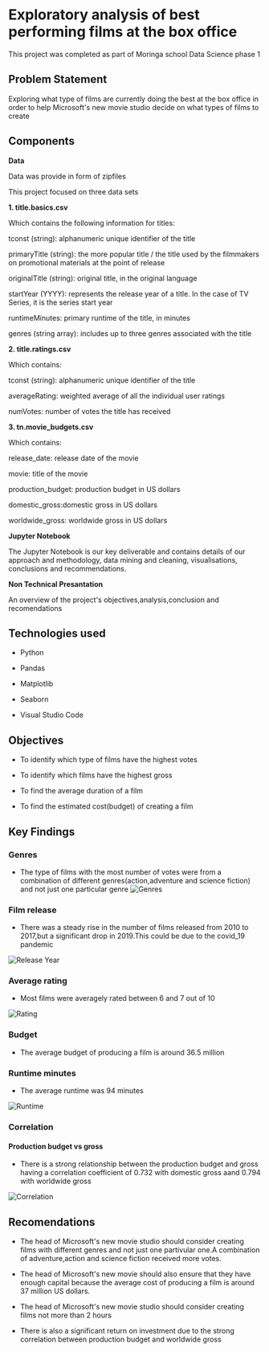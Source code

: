 # Exploratory analysis of best performing films at the box office
This project was completed as part of Moringa school Data Science phase 1

## Problem Statement
Exploring what type of films are currently doing the best at the box office in order to help Microsoft's new movie studio decide on what types of films to create

## Components
__Data__

Data was provide in form of zipfiles 


This project focused on three data sets

__1. title.basics.csv__

Which contains the following information for titles:

tconst (string): alphanumeric unique identifier of the title

primaryTitle (string): the more popular title / the title used by the filmmakers on promotional materials at the point of release

originalTitle (string): original title, in the original language

startYear (YYYY): represents the release year of a title. In the case of TV Series, it is the series start year

runtimeMinutes: primary runtime of the title, in minutes

genres (string array): includes up to three genres associated with the title

__2. title.ratings.csv__

 Which contains:

 tconst (string): alphanumeric unique identifier of the title

 averageRating: weighted average of all the individual user ratings

 numVotes: number of votes the title has received

__3. tn.movie_budgets.csv__

  Which contains:

  release_date: release date of the movie
  
  movie: title of the movie
  
  production_budget: production budget in US dollars
  
  domestic_gross:domestic gross in US dollars
  
  worldwide_gross: worldwide gross in US dollars

__Jupyter Notebook__

The Jupyter Notebook is our key deliverable and contains details of our approach and methodology, data mining and cleaning, visualisations, conclusions and recommendations.

__Non Technical Presantation__

An overview of the project's objectives,analysis,conclusion and recomendations

## Technologies used

* Python

* Pandas

* Matplotlib

* Seaborn

* Visual Studio Code


## Objectives

* To identify which type of films have the highest votes

* To identify which films have the highest gross

* To find the average duration of a film

* To find the estimated cost(budget) of creating a film

## Key Findings

### Genres
* The type of films with the most number of votes were from a combination of different genres(action,adventure and science fiction) and not just one particular genre
![Genres](https://github.com/E-Juliet/Project-Phase-1/blob/main/Genres.png)

### Film release
* There was a steady rise in the number of films released from 2010 to 2017,but a significant drop in 2019.This could be due to the covid_19 pandemic

![Release Year](https://github.com/E-Juliet/Project-Phase-1/blob/main/released%20films%20per%20year.png)

### Average rating
* Most films were averagely rated between 6 and 7 out of 10

![Rating](https://github.com/E-Juliet/Project-Phase-1/blob/main/averagerating.png)

### Budget
* The average budget of producing a film is around 36.5 million

### Runtime minutes
* The average runtime was 94 minutes

![Runtime](https://github.com/E-Juliet/Project-Phase-1/blob/main/runtime.png)

### Correlation 
#### Production budget vs gross
* There is a strong relationship between the production budget and gross having a correlation coefficient of 0.732 with domestic gross aand 0.794 with worldwide gross

![Correlation](https://github.com/E-Juliet/Project-Phase-1/blob/main/production%20and%20gross.png)

## Recomendations
* The head of Microsoft's new movie studio should consider creating films with different genres and not just one partivular one.A combination of adventure,action and science fiction received more votes.

* The head of Microsoft's new movie should also ensure that they have enough capital because the average cost of producing a film is around 37 million US dollars.

* The head of Microsoft's new movie studio should consider creating films not more than 2 hours

* There is also a significant return on investment due to the strong correlation between production budget and worldwide gross 







